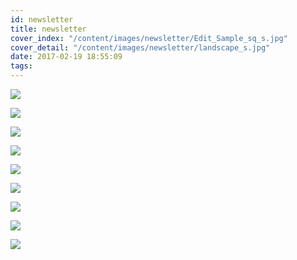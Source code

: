 ```yaml
---
id: newsletter
title: newsletter
cover_index: "/content/images/newsletter/Edit_Sample_sq_s.jpg"
cover_detail: "/content/images/newsletter/landscape_s.jpg"
date: 2017-02-19 18:55:09
tags:
---
```


<a href="http://us9.campaign-archive2.com/?u=31193cb387db430ae450d0b47&id=1ca9ad1998&e=6010b3d0d9">
    <img class="post-small" src="/content/images/newsletter/bs.jpg">
</a>

<a href="http://us9.campaign-archive2.com/?u=31193cb387db430ae450d0b47&id=fc1b98a5f5&e=6010b3d0d9"><img class="post-small" src="/content/images/newsletter/kalispera.gif"></a>

<a href="http://us9.campaign-archive1.com/?u=31193cb387db430ae450d0b47&id=f0e920016c&e=6010b3d0d9"><img class="post-small" src="/content/images/newsletter/capes.jpg"></a>

<a href="http://us9.campaign-archive1.com/?u=31193cb387db430ae450d0b47&id=bc2aa68418&e=6010b3d0d9"><img class="post-small" src="/content/images/newsletter/cold.jpg"></a>

<a href="http://us9.campaign-archive1.com/?u=31193cb387db430ae450d0b47&id=f0e920016c&e=6010b3d0d9"><img class="post-small" src="/content/images/newsletter/offers.jpg"></a>

<a href="http://us9.campaign-archive1.com/?u=31193cb387db430ae450d0b47&id=c77b048378&e=6010b3d0d9"><img class="post-small" src="/content/images/newsletter/accessory.jpg"></a>

<a href="http://us9.campaign-archive1.com/?u=31193cb387db430ae450d0b47&id=217b80b13e&e=6010b3d0d9"><img class="post-small" src="/content/images/newsletter/letter_to_santa.jpg"></a>

<a href="http://us9.campaign-archive2.com/?u=31193cb387db430ae450d0b47&id=9c7fb8b516&e=6010b3d0d9"><img class="post-small" src="/content/images/newsletter/time.jpg"></a>

<a href="http://us9.campaign-archive1.com/?u=31193cb387db430ae450d0b47&id=bb4e69e44c&e=6010b3d0d9"><img class="post-small" src="/content/images/newsletter/pdpd.jpg"></a>







